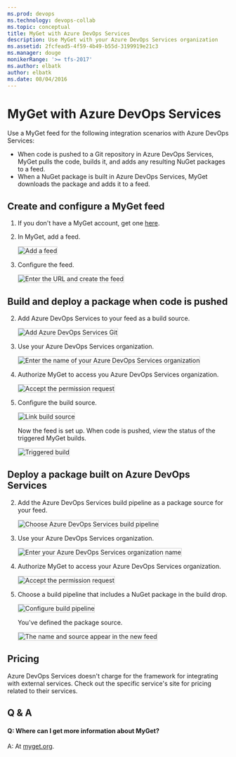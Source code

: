 ```yaml
---
ms.prod: devops
ms.technology: devops-collab
ms.topic: conceptual
title: MyGet with Azure DevOps Services
description: Use MyGet with your Azure DevOps Services organization
ms.assetid: 2fcfead5-4f59-4b49-b55d-3199919e21c3
ms.manager: douge
monikerRange: '>= tfs-2017'
ms.author: elbatk
author: elbatk
ms.date: 08/04/2016
---
```


# MyGet with Azure DevOps Services

Use a MyGet feed for the following integration scenarios with Azure DevOps Services:

- When code is pushed to a Git repository in Azure DevOps Services, MyGet pulls the code, builds it, and adds any resulting NuGet packages to a feed. 
- When a NuGet package is built in Azure DevOps Services, MyGet downloads the package and adds it to a feed.

## Create and configure a MyGet feed

1. If you don't have a MyGet account, get one [here](http://myget.org/).

2. In MyGet, add a feed.

   <img alt="Add a feed" src="./_img/myget/new-feed.png" style="border: 1px solid #CCCCCC" />

3. Configure the feed.

   <img alt="Enter the URL and create the feed" src="./_img/myget/create-feed.png" style="border: 1px solid #CCCCCC" />

## Build and deploy a package when code is pushed

2. Add Azure DevOps Services to your feed as a build source.

   <img alt="Add Azure DevOps Services Git" src="./_img/myget/add-build-source.png" style="border: 1px solid #CCCCCC" />

3. Use your Azure DevOps Services organization.

   <img alt="Enter the name of your Azure DevOps Services organization" src="./_img/myget/vso-account.png" style="border: 1px solid #CCCCCC" />

4. Authorize MyGet to access you Azure DevOps Services organization.

   <img alt="Accept the permission request" src="./_img/myget/authorize.png" style="border: 1px solid #CCCCCC" />

5. Configure the build source.

   <img alt="Link build source" src="./_img/myget/link-build-source.png" style="border: 1px solid #CCCCCC" />

    Now the feed is set up. When code is pushed, view the status of the triggered MyGet builds.

    <img alt="Triggered build" src="./_img/myget/triggered-build.png" style="border: 1px solid #CCCCCC" />

## Deploy a package built on Azure DevOps Services
 
2. Add the Azure DevOps Services build pipeline as a package source for your feed.

   <img alt="Choose Azure DevOps Services build pipeline" src="./_img/myget/add-package-source.png" style="border: 1px solid #CCCCCC" />

3. Use your Azure DevOps Services organization.

   <img alt="Enter your Azure DevOps Services organization name" src="./_img/myget/vso-account.png" style="border: 1px solid #CCCCCC" />

4. Authorize MyGet to access your Azure DevOps Services organization.

   <img alt="Accept the permission request" src="./_img/myget/authorize.png" style="border: 1px solid #CCCCCC" />

5. Choose a build pipeline that includes a NuGet package in the build drop.

   <img alt="Configure build pipeline" src="./_img/myget/configure-build-definition.png" style="border: 1px solid #CCCCCC" />

    You've defined the package source.

    <img alt="The name and source appear in the new feed" src="./_img/myget/completed-feed.png" style="border: 1px solid #CCCCCC" />

## Pricing
Azure DevOps Services doesn't charge for the framework for integrating with external services. Check out the specific service's site
for pricing related to their services. 

## Q & A

<!-- BEGINSECTION class="m-qanda" -->

#### Q: Where can I get more information about MyGet?

A: At [myget.org](http://www.myget.org/).

<!-- ENDSECTION -->
